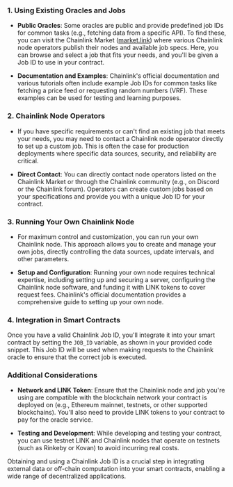 ### 1. **Using Existing Oracles and Jobs**

- **Public Oracles**: Some oracles are public and provide predefined job IDs for common tasks (e.g., fetching data from a specific API). To find these, you can visit the Chainlink Market ([market.link](https://market.link/)) where various Chainlink node operators publish their nodes and available job specs. Here, you can browse and select a job that fits your needs, and you'll be given a Job ID to use in your contract.

- **Documentation and Examples**: Chainlink's official documentation and various tutorials often include example Job IDs for common tasks like fetching a price feed or requesting random numbers (VRF). These examples can be used for testing and learning purposes.

### 2. **Chainlink Node Operators**

- If you have specific requirements or can't find an existing job that meets your needs, you may need to contact a Chainlink node operator directly to set up a custom job. This is often the case for production deployments where specific data sources, security, and reliability are critical.
  
- **Direct Contact**: You can directly contact node operators listed on the Chainlink Market or through the Chainlink community (e.g., on Discord or the Chainlink forum). Operators can create custom jobs based on your specifications and provide you with a unique Job ID for your contract.

### 3. **Running Your Own Chainlink Node**

- For maximum control and customization, you can run your own Chainlink node. This approach allows you to create and manage your own jobs, directly controlling the data sources, update intervals, and other parameters.
  
- **Setup and Configuration**: Running your own node requires technical expertise, including setting up and securing a server, configuring the Chainlink node software, and funding it with LINK tokens to cover request fees. Chainlink's official documentation provides a comprehensive guide to setting up your own node.

### 4. **Integration in Smart Contracts**

Once you have a valid Chainlink Job ID, you'll integrate it into your smart contract by setting the `JOB_ID` variable, as shown in your provided code snippet. This Job ID will be used when making requests to the Chainlink oracle to ensure that the correct job is executed.

### Additional Considerations

- **Network and LINK Token**: Ensure that the Chainlink node and job you're using are compatible with the blockchain network your contract is deployed on (e.g., Ethereum mainnet, testnets, or other supported blockchains). You'll also need to provide LINK tokens to your contract to pay for the oracle service.

- **Testing and Development**: While developing and testing your contract, you can use testnet LINK and Chainlink nodes that operate on testnets (such as Rinkeby or Kovan) to avoid incurring real costs.

Obtaining and using a Chainlink Job ID is a crucial step in integrating external data or off-chain computation into your smart contracts, enabling a wide range of decentralized applications.
